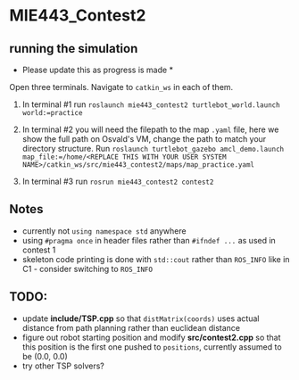 # MIE443_Contest2

## running the simulation

* Please update this as progress is made *

Open three terminals. Navigate to `catkin_ws` in each of them.

1. In terminal #1 run `roslaunch mie443_contest2 turtlebot_world.launch world:=practice`

2. In terminal #2 you will need the filepath to the map `.yaml` file, here we show the full path on Osvald's VM, change the path to match your directory structure. Run `roslaunch turtlebot_gazebo amcl_demo.launch map_file:=/home/<REPLACE THIS WITH YOUR USER SYSTEM NAME>/catkin_ws/src/mie443_contest2/maps/map_practice.yaml`

3. In terminal #3 run `rosrun mie443_contest2 contest2`

## Notes
- currently not `using namespace std` anywhere
- using `#pragma once` in header files rather than `#ifndef ...` as used in contest 1
- skeleton code printing is done with `std::cout` rather than `ROS_INFO` like in C1 - consider switching to `ROS_INFO`

## TODO:
- update **include/TSP.cpp** so that `distMatrix(coords)` uses actual distance from path planning rather than euclidean distance
- figure out robot starting position and modify **src/contest2.cpp** so that this position is the first one pushed to `positions`, currently assumed to be (0.0, 0.0)
- try other TSP solvers?
